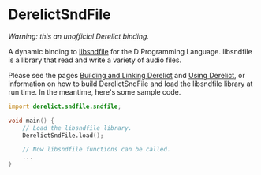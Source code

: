 DerelictSndFile
===============

*Warning: this an unofficial Derelict binding.*

A dynamic binding to [libsndfile](http://www.mega-nerd.com/libsndfile/) for the D Programming Language.
libsndfile is a library that read and write a variety of audio files.

Please see the pages [Building and Linking Derelict](http://derelictorg.github.io/compiling.html) and [Using Derelict](http://derelictorg.github.io/using.html), or information on how to build DerelictSndFile and load the libsndfile library at run time. In the meantime, here's some sample code.

```D
import derelict.sndfile.sndfile;

void main() {
    // Load the libsndfile library.
    DerelictSndFile.load();

    // Now libsndfile functions can be called.
    ...
}
```
